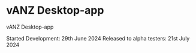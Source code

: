 # vANZ Desktop-app
vANZ Desktop-app

Started Development: 29th June 2024
Released to alpha testers: 21st July 2024
